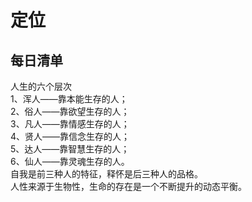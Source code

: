 
# 定位

## 每日清单

人生的六个层次  
 1、浑人——靠本能生存的人；         
 2、俗人——靠欲望生存的人；             
 3、凡人——靠情感生存的人；                 
 4、贤人——靠信念生存的人；                     
 5、达人——靠智慧生存的人；                         
 6、仙人——靠灵魂生存的人。    
 自我是前三种人的特征，释怀是后三种人的品格。     
 人性来源于生物性，生命的存在是一个不断提升的动态平衡。

